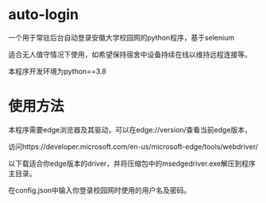 # auto-login

一个用于常驻后台自动登录安徽大学校园网的python程序，基于selenium

适合无人值守情况下使用，如希望保持宿舍中设备持续在线以维持远程连接等。

本程序开发环境为python==3.8

# 使用方法

本程序需要edge浏览器及其驱动，可以在edge://version/查看当前edge版本，

访问https://developer.microsoft.com/en-us/microsoft-edge/tools/webdriver/

以下载适合你edge版本的driver，并将压缩包中的msedgedriver.exe解压到程序主目录。

在config.json中输入你登录校园网时使用的用户名及密码。
